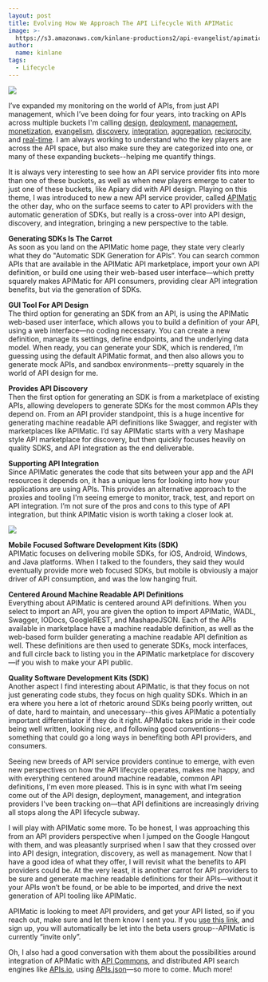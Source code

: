 ```yaml
---
layout: post
title: Evolving How We Approach The API Lifecycle With APIMatic
image: >-
  https://s3.amazonaws.com/kinlane-productions2/api-evangelist/apimatic/apimatic-logo.png
author:
  name: kinlane
tags:
  - Lifecycle
---
```

[![](https://s3.amazonaws.com/kinlane-productions2/api-evangelist/apimatic/apimatic-logo.png)](https://apimatic.io)

I’ve expanded my monitoring on the world of APIs, from just API management, which I’ve been doing for four years, into tracking on APIs across multiple buckets I'm calling [design](http://design.apievangelist.com "API Design"), [deployment](http://deployment.apievangelist.com "API deployment"), [management](http://management.apievangelist.com "API Management"), [monetization](http://monetization.apievangelist.com "API monetization"), [evangelism](http://evangelism.apievangelist.com "API Evangelism"), [discovery](http://discovery.apievangelist.com "API discovery"), [integration](http://integration.apievangelist.com "API integration"), [aggregation](http://aggregation.apievangelist.com "API aggregation"), [reciprocity](http://reciprocity.apievangelist.com "reciprocity"), and [real-time](http://realtime.apievangelist.com "API real time"). I am always working to understand who the key players are across the API space, but also make sure they are categorized into one, or many of these expanding buckets--helping me quantify things.

It is always very interesting to see how an API service provider fits into more than one of these buckets, as well as when new players emerge to cater to just one of these buckets, like Apiary did with API design. Playing on this theme, I was introduced to new a new API service provider, called [APIMatic](https://apimatic.io) the other day, who on the surface seems to cater to API providers with the automatic generation of SDKs, but really is a cross-over into API design, discovery, and integration, bringing a new perspective to the table.

**Generating SDKs Is The Carrot**  
As soon as you land on the APIMatic home page, they state very clearly what they do "Automatic SDK Generation for APIs”. You can search common APIs that are available in the APIMatic API marketplace, import your own API definition, or build one using their web-based user interface—which pretty squarely makes APIMatic for API consumers, providing clear API integration benefits, but via the generation of SDKs.

**GUI Tool For API Design**  
The third option for generating an SDK from an API, is using the APIMatic web-based user interface, which allows you to build a definition of your API, using a web interface—no coding necessary. You can create a new definition, manage its settings, define endpoints, and the underlying data model. When ready, you can generate your SDK, which is rendered, I’m guessing using the default APIMatic format, and then also allows you to generate mock APIs, and sandbox environments--pretty squarely in the world of API design for me.

**Provides API Discovery**  
Then the first option for generating an SDK is from a marketplace of existing APIs, allowing developers to generate SDKs for the most common APIs they depend on. From an API provider standpoint, this is a huge incentive for generating machine readable API definitions like Swagger, and register with marketplaces like APIMatic. I’d say APIMatic starts with a very Mashape style API marketplace for discovery, but then quickly focuses heavily on quality SDKS, and API integration as the end deliverable.

**Supporting API Integration**  
Since APIMatic generates the code that sits between your app and the API resources it depends on, it has a unique lens for looking into how your applications are using APIs. This provides an alternative approach to the proxies and tooling I'm seeing emerge to monitor, track, test, and report on API integration. I’m not sure of the pros and cons to this type of API integration, but think APIMatic vision is worth taking a closer look at.

[![](https://s3.amazonaws.com/kinlane-productions2/api-evangelist/apimatic/apimatic-search-import-specify.png)](https://apimatic.io)

**Mobile Focused Software Development Kits (SDK)**  
APIMatic focuses on delivering mobile SDKs, for iOS, Android, Windows, and Java platforms. When I talked to the founders, they said they would eventually provide more web focused SDKs, but mobile is obviously a major driver of API consumption, and was the low hanging fruit.

**Centered Around Machine Readable API Definitions**  
Everything about APIMatic is centered around API definitions. When you select to import an API, you are given the option to import APIMatic, WADL, Swagger, IODocs, GoogleREST, and MashapeJSON. Each of the APIs available in marketplace have a machine readable definition, as well as the web-based form builder generating a machine readable API definition as well. These definitions are then used to generate SDKs, mock interfaces, and full circle back to listing you in the APIMatic marketplace for discovery—if you wish to make your API public.

**Quality Software Development Kits (SDK)**  
Another aspect I find interesting about APIMatic, is that they focus on not just generating code stubs, they focus on high quality SDKs. Which in an era where you here a lot of rhetoric around SDKs being poorly written, out of date, hard to maintain, and unecessary--this gives APIMatic a potentially important differentiator if they do it right. APIMatic takes pride in their code being well written, looking nice, and following good conventions--something that could go a long ways in benefiting both API providers, and consumers.

Seeing new breeds of API service providers continue to emerge, with even new perspectives on how the API lifecycle operates, makes me happy, and with everything centered around machine readable, common API definitions, I'm even more pleased. This is in sync with what I’m seeing come out of the API design, deployment, management, and integration providers I've been tracking on—that API definitions are increasingly driving all stops along the API lifecycle subway.

I will play with APIMatic some more. To be honest, I was approaching this from an API providers perspective when I jumped on the Google Hangout with them, and was pleasantly surprised when I saw that they crossed over into API design, integration, discovery, as well as management. Now that I have a good idea of what they offer, I will revisit what the benefits to API providers could be. At the very least, it is another carrot for API providers to be sure and generate machine readable definitions for their APIs—without it your APIs won’t be found, or be able to be imported, and drive the next generation of API tooling like APIMatic.

APIMatic is looking to meet API providers, and get your API listed, so if you reach out, make sure and let them know I sent you. If you [use this link](https://apimatic.io/Account/Register?Reference=C402F205-7E97-40EF-9894-BF1AFDBA9055), and sign up, you will automatically be let into the beta users group--APIMatic is currently “invite only”.

Oh, I also had a good conversation with them about the possibilities around integration of APIMatic with [API Commons](http://bit.ly/1e27KIc), and distributed API search engines like [APIs.io](http://bit.ly/1mtaqmK), using [APIs.json](http://bit.ly/1ij6TTP)—so more to come. Much more!